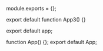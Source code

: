 






module.exports = {};

export default function App3() {}


export default app;


function App() {};
export default App;

